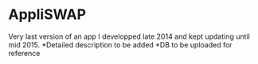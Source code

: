 # AppliSWAP
Very last version of an app I developped late 2014 and kept updating until mid 2015.
*Detailed description to be added
*DB to be uploaded for reference
